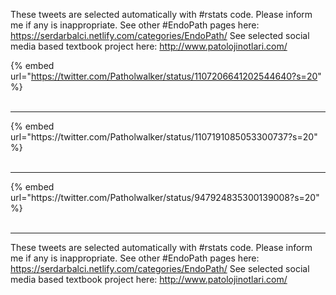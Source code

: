 

These tweets are selected automatically with #rstats code. Please inform me if any is inappropriate.
See other #EndoPath pages here: https://serdarbalci.netlify.com/categories/EndoPath/ 
See selected social media based textbook project here: http://www.patolojinotlari.com/

{% embed url="https://twitter.com/Patholwalker/status/1107206641202544640?s=20" %}<br>
<br>
<hr>
{% embed url="https://twitter.com/Patholwalker/status/1107191085053300737?s=20" %}<br>
<br>
<hr>
{% embed url="https://twitter.com/Patholwalker/status/947924835300139008?s=20" %}<br>
<br>
<hr>


These tweets are selected automatically with #rstats code. Please inform me if any is inappropriate.
See other #EndoPath pages here: https://serdarbalci.netlify.com/categories/EndoPath/ 
See selected social media based textbook project here: http://www.patolojinotlari.com/

